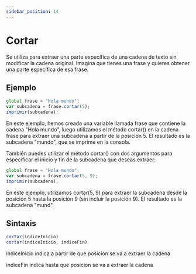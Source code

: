 ```yaml
---
sidebar_position: 14
---
```


# Cortar

Se utiliza para extraer una parte específica de una cadena de texto sin modificar la cadena original. Imagina que tienes una frase y quieres obtener una parte específica de esa frase. 

## Ejemplo

```js title="cortar.dummy"
global frase = "Hola mundo";
var subcadena = frase.cortar(5);
imprimir(subcadena);
```
En este ejemplo, hemos creado una variable llamada frase que contiene la cadena "Hola mundo", luego utilizamos el método cortar() en la cadena frase para extraer una subcadena a partir de la posición 5. El resultado es la subcadena "mundo", que se imprime en la consola.

También puedes utilizar el método cortar() con dos argumentos para especificar el inicio y fin de la subcadena que deseas extraer:

```js title="cortar2.dummy"
global frase = "Hola mundo";
var subcadena = frase.cortar(5, 9);
imprimir(subcadena);

```
En este ejemplo, utilizamos cortar(5, 9) para extraer la subcadena desde la posición 5 hasta la posición 9 (sin incluir la posición 9). El resultado es la subcadena "mund".

## Sintaxis

```js
cortar(indiceInicio)
cortar(indiceInicio, indiceFin)
```
indiceInicio indica a partir de que posicion se va a extraer la cadena

indiceFin indica hasta que posicion se va a extraer la cadena